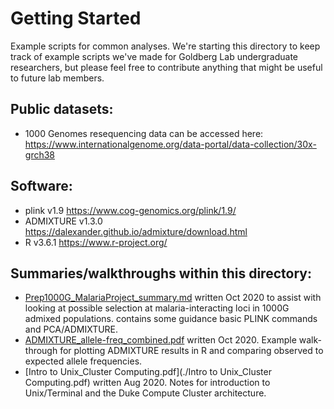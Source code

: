 # Getting Started
Example scripts for common analyses. We're starting this directory to keep track of example scripts we've made for Goldberg Lab undergraduate researchers, but please feel free to contribute anything that might be useful to future lab members.

## Public datasets:
- 1000 Genomes resequencing data can be accessed here: https://www.internationalgenome.org/data-portal/data-collection/30x-grch38 

## Software:
- plink v1.9 https://www.cog-genomics.org/plink/1.9/
- ADMIXTURE v1.3.0 https://dalexander.github.io/admixture/download.html
- R v3.6.1 https://www.r-project.org/

## Summaries/walkthroughs within this directory:
- [Prep1000G_MalariaProject_summary.md](./Prep1000G_MalariaProject_summary.md) written Oct 2020 to assist with looking at possible selection at malaria-interacting loci in 1000G admixed populations. contains some guidance basic PLINK commands and PCA/ADMIXTURE.
- [ADMIXTURE_allele-freq_combined.pdf](./ADMIXTURE_allele-freq_combined.pdf) written Oct 2020. Example walk-through for plotting ADMIXTURE results in R and comparing observed to expected allele frequencies.
- [Intro to Unix_Cluster Computing.pdf](./Intro to Unix_Cluster Computing.pdf) written Aug 2020. Notes for introduction to Unix/Terminal and the Duke Compute Cluster architecture.

